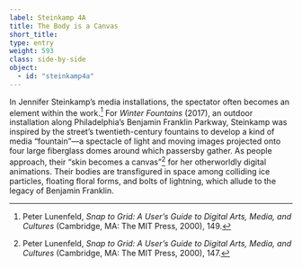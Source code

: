 ```yaml
---
label: Steinkamp 4A
title: The Body is a Canvas
short_title:
type: entry
weight: 593
class: side-by-side
object:
  - id: "steinkamp4a"
---
```

In Jennifer Steinkamp’s media installations, the spectator often becomes an element within the work.[^1] For *Winter Fountains* (2017), an outdoor installation along Philadelphia’s Benjamin Franklin Parkway, Steinkamp was inspired by the street’s twentieth-century fountains to develop a kind of media “fountain”—a spectacle of light and moving images projected onto four large fiberglass domes around which passersby gather. As people approach, their “skin becomes a canvas”[^2] for her otherworldly digital animations. Their bodies are transfigured in space among colliding ice particles, floating floral forms, and bolts of lightning, which allude to the legacy of Benjamin Franklin.

[^1]: Peter Lunenfeld, *Snap to Grid: A User’s Guide to Digital Arts, Media, and Cultures* (Cambridge, MA: The MIT Press, 2000), 149.

[^2]: Peter Lunenfeld, *Snap to Grid: A User’s Guide to Digital Arts, Media, and Cultures* (Cambridge, MA: The MIT Press, 2000), 147.
